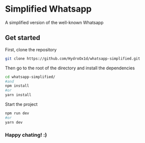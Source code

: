 # Simplified Whatsapp

A simplified version of the well-known Whatsapp

## Get started

First, clone the repository

```bash
git clone https://github.com/HydroOx1d/whatsapp-simplified.git
```

Then go to the root of the directory and install the dependencies

```bash
cd whatsapp-simplified/
#and
npm install
#or
yarn install
```

Start the project

```bash
npm run dev
#or
yarn dev
```

### Happy chating! :)